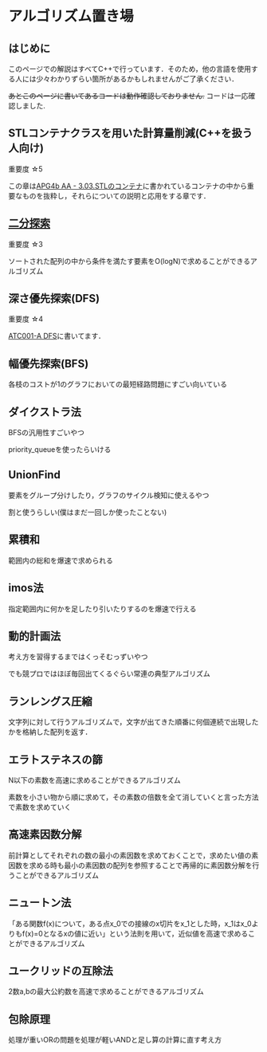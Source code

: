 # アルゴリズム置き場

## はじめに

このページでの解説はすべてC++で行っています．そのため，他の言語を使用する人には少々わかりずらい箇所があるかもしれませんがご了承ください．

~~あとこのページに書いてあるコードは動作確認しておりません.~~ コードは一応確認しました.

## STLコンテナクラスを用いた計算量削減(C++を扱う人向け)

重要度 ☆5

この章は[APG4b AA - 3.03.STLのコンテナ](https://atcoder.jp/contests/apg4b/tasks/APG4b_aa)に書かれているコンテナの中から重要なものを抜粋し，それらについての説明と応用をする章です．

## [二分探索](/algorithm/binary_search/) 

重要度 ☆3

ソートされた配列の中から条件を満たす要素をO(logN)で求めることができるアルゴリズム

## 深さ優先探索(DFS)

重要度 ☆4

[ATC001-A DFS](https://atcoder.jp/contests/atc001/tasks/dfs_a)に書いてます．

## 幅優先探索(BFS)

各枝のコストが1のグラフにおいての最短経路問題にすごい向いている

## ダイクストラ法

BFSの汎用性すごいやつ

priority_queueを使ったらいける

## UnionFind

要素をグループ分けしたり，グラフのサイクル検知に使えるやつ

割と使うらしい(僕はまだ一回しか使ったことない)

## 累積和

範囲内の総和を爆速で求められる

## imos法

指定範囲内に何かを足したり引いたりするのを爆速で行える

## 動的計画法

考え方を習得するまではくっそむっずいやつ

でも競プロではほぼ毎回出てくるぐらい常連の典型アルゴリズム

## ランレングス圧縮

文字列に対して行うアルゴリズムで，文字が出てきた順番に何個連続で出現したかを格納した配列を返す．

## エラトステネスの篩

N以下の素数を高速に求めることができるアルゴリズム

素数を小さい物から順に求めて，その素数の倍数を全て消していくと言った方法で素数を求めていく

## 高速素因数分解

前計算としてそれぞれの数の最小の素因数を求めておくことで，求めたい値の素因数を求める時も最小の素因数の配列を参照することで再帰的に素因数分解を行うことができるアルゴリズム

## ニュートン法

「ある関数f(x)について，ある点x_0での接線のx切片をx_1とした時，x_1はx_0よりもf(x)=0となるxの値に近い」という法則を用いて，近似値を高速で求めることができるアルゴリズム

## ユークリッドの互除法

2数a,bの最大公約数を高速で求めることができるアルゴリズム

## 包除原理

処理が重いORの問題を処理が軽いANDと足し算の計算に直す考え方

